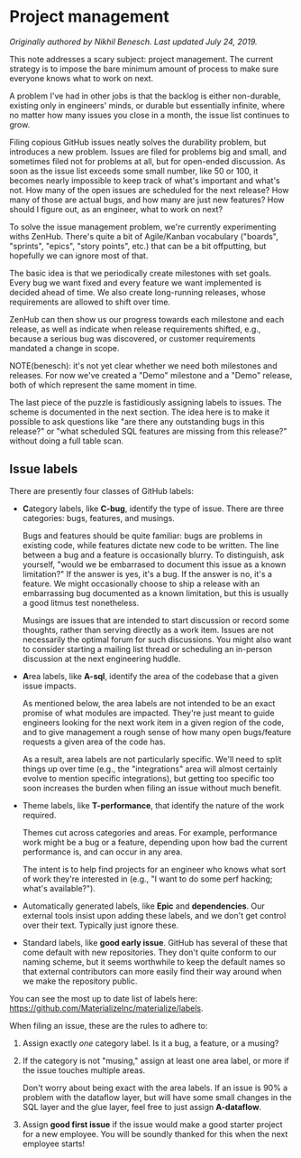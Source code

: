 # Project management

*Originally authored by Nikhil Benesch. Last updated July 24, 2019.*

This note addresses a scary subject: project management. The current
strategy is to impose the bare minimum amount of process to make sure everyone
knows what to work on next.

A problem I've had in other jobs is that the backlog is either non-durable,
existing only in engineers' minds, or durable but essentially infinite, where no
matter how many issues you close in a month, the issue list continues to grow.

Filing copious GitHub issues neatly solves the durability problem, but
introduces a new problem. Issues are filed for problems big and small, and
sometimes filed not for problems at all, but for open-ended discussion.
As soon as the issue list exceeds some small number, like 50 or 100, it becomes
nearly impossible to keep track of what's important and what's not. How many
of the open issues are scheduled for the next release? How many of those
are actual bugs, and how many are just new features? How should I figure out,
as an engineer, what to work on next?

To solve the issue management problem, we're currently experimenting withs
ZenHub. There's quite a bit of Agile/Kanban vocabulary ("boards", "sprints",
"epics", "story points", etc.) that can be a bit offputting, but hopefully we
can ignore most of that.

The basic idea is that we periodically create milestones with set goals. Every
bug we want fixed and every feature we want implemented is decided ahead of
time. We also create long-running releases, whose requirements are allowed to
shift over time.

ZenHub can then show us our progress towards each milestone and each release, as
well as indicate when release requirements shifted, e.g., because a serious bug
was discovered, or customer requirements mandated a change in scope.

NOTE(benesch): it's not yet clear whether we need both milestones and releases.
For now we've created a "Demo" milestone and a "Demo" release, both of which
represent the same moment in time.

The last piece of the puzzle is fastidiously assigning labels to issues. The
scheme is documented in the next section. The idea here is to make it possible
to ask questions like "are there any outstanding bugs in this release?" or "what
scheduled SQL features are missing from this release?" without doing a full
table scan.

## Issue labels

There are presently four classes of GitHub labels:

* **C**ategory labels, like **C-bug**, identify the type of issue. There are
  three categories: bugs, features, and musings.

  Bugs and features should be quite familiar: bugs are problems in existing
  code, while features dictate new code to be written. The line between a bug
  and a feature is occasionally blurry. To distinguish, ask yourself, "would we
  be embarrased to document this issue as a known limitation?" If the answer is
  yes, it's a bug. If the answer is no, it's a feature. We might occasionally
  choose to ship a release with an embarrassing bug documented as a known
  limitation, but this is usually a good litmus test nonetheless.

  Musings are issues that are intended to start discussion or record some
  thoughts, rather than serving directly as a work item. Issues are not
  necessarily the optimal forum for such discussions. You might also want to
  consider starting a mailing list thread or scheduling an in-person discussion
  at the next engineering huddle.

* **A**rea labels, like **A-sql**, identify the area of the codebase that a
  given issue impacts.

  As mentioned below, the area labels are not intended to be an exact promise of
  what modules are impacted. They're just meant to guide engineers looking for
  the next work item in a given region of the code, and to give management
  a rough sense of how many open bugs/feature requests a given area of the code
  has.

  As a result, area labels are not particularly specific. We'll need to split
  things up over time (e.g., the "integrations" area will almost certainly
  evolve to mention specific integrations), but getting too specific too soon
  increases the burden when filing an issue without much benefit.

* Theme labels, like **T-performance**, that identify the nature of the work
  required.

  Themes cut across categories and areas. For example, performance work might
  be a bug or a feature, depending upon how bad the current performance is, and
  can occur in any area.

  The intent is to help find projects for an engineer who knows what sort of
  work they're interested in (e.g., "I want to do some perf hacking; what's
  available?").

* Automatically generated labels, like **Epic** and **dependencies**. Our
  external tools insist upon adding these labels, and we don't get control over
  their text. Typically just ignore these.

* Standard labels, like **good early issue**. GitHub has several of these that
  come default with new repositories. They don't quite conform to our naming
  scheme, but it seems worthwhile to keep the default names so that external
  contributors can more easily find their way around when we make the
  repository public.

You can see the most up to date list of labels here:
https://github.com/MaterializeInc/materialize/labels.

When filing an issue, these are the rules to adhere to:

1. Assign exactly *one* category label. Is it a bug, a feature, or a musing?

2. If the category is not "musing," assign at least one area label, or more if
   the issue touches multiple areas.

   Don't worry about being exact with the area labels. If an issue is 90% a
   problem with the dataflow layer, but will have some small changes in the
   SQL layer and the glue layer, feel free to just assign **A-dataflow**.

3. Assign **good first issue** if the issue would make a good starter project
   for a new employee. You will be soundly thanked for this when the next
   employee starts!
